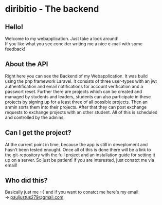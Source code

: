 # diribitio - The backend

## Hello!
Welcome to my webapplication. Just take a look around!  
If you like what you see concider writing me a nice e-mail with some feedback!

## About the API
Right here you can see the Backend of my Webapplication. It was build using the php framework Laravel. It consists of three user-types with an jwt authentification and email notifications for account verification and a passwort reset. Further there are projects which can be created and managed by students and leaders, students can also participate in these projects by signing up for a least three of all possible projects. Then an anmin sorts them into their projects. After that they can post exchange requests to exchange projects with an other student. All of this is scheduled and controlled by the admins.

## Can I get the project?
At the current point in time, because the app is still in deveploment and hasn't been tested enought. Once all of this is done there will be a link to the git-repository with the full project and an installation guide for setting it up on a server. So just be patient! If you are interested, just conatct me via email!

## Who did this?
Basically just me :-) and if you want to conatct me here's my email:  
-> [pauljustus279@gmail.com](mailto:pauljustus279@gmail.com)
